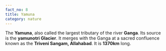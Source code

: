 ```yaml
---
fact_no: 8
title: Yamuna
category: nature
---
```

The **Yamuna**, also called the largest tributary of the river **Ganga**. Its source is the **yamunotri Glacier**. It merges with the Ganga at a sacred confluence known as the **Triveni Sangam, Allahabad**. It is **1370km** long.